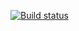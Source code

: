[![Build status](https://ci.appveyor.com/api/projects/status/8tks6akefy761l07?svg=true)](https://ci.appveyor.com/project/AlexanderSheremet/forms)

